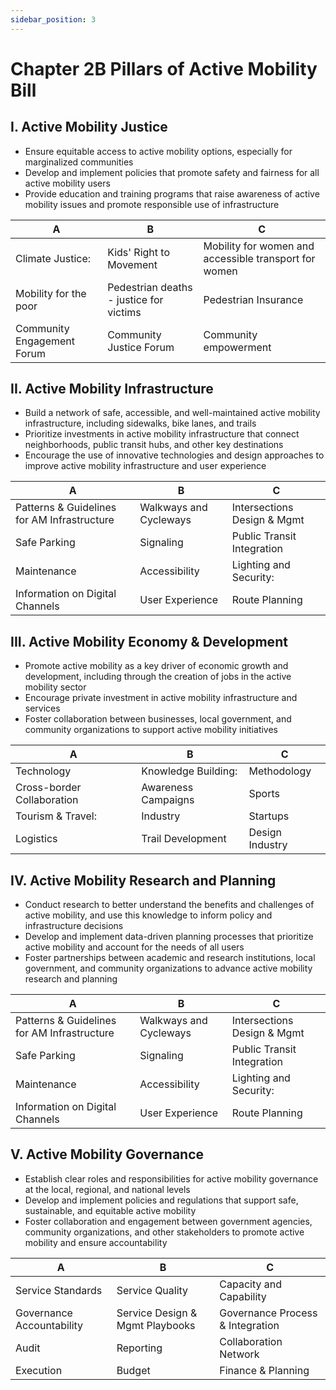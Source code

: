 ```yaml
---
sidebar_position: 3
---
```


# Chapter 2B Pillars of Active Mobility Bill
 
## I. Active Mobility Justice

- Ensure equitable access to active mobility options, especially for marginalized communities
- Develop and implement policies that promote safety and fairness for all active mobility users
- Provide education and training programs that raise awareness of active mobility issues and promote responsible use of infrastructure



|  A   |B  | C  |
|---|---|---|
| Climate Justice: | Kids' Right to Movement | Mobility for women and accessible transport for women|
| Mobility for the poor | Pedestrian deaths - justice for victims | Pedestrian Insurance |
| Community Engagement Forum | Community Justice Forum | Community empowerment | 



## II. Active Mobility Infrastructure

 
- Build a network of safe, accessible, and well-maintained active mobility infrastructure, including sidewalks, bike lanes, and trails 
- Prioritize investments in active mobility infrastructure that connect neighborhoods, public transit hubs, and other key destinations 
- Encourage the use of innovative technologies and design approaches to improve active mobility infrastructure and user experience

 

|  A   |B  | C  |
|---|---|---|
| Patterns & Guidelines for AM Infrastructure | Walkways and Cycleways | Intersections Design & Mgmt|
| Safe Parking  | Signaling | Public Transit Integration |
| Maintenance | Accessibility | Lighting and Security: |
|  Information on Digital Channels |  User Experience | Route Planning  |
## III. Active Mobility Economy & Development

 
- Promote active mobility as a key driver of economic growth and development, including through the creation of jobs in the active mobility sector
- Encourage private investment in active mobility infrastructure and services
- Foster collaboration between businesses, local government, and community organizations to support active mobility initiatives



|  A   |B  | C  |
|---|---|---|
| Technology | Knowledge Building: | Methodology |
| Cross-border Collaboration  | Awareness Campaigns | Sports|
| Tourism & Travel: | Industry | Startups |
|  Logistics |  Trail Development| Design Industry  |



## IV. Active Mobility Research and Planning

- Conduct research to better understand the benefits and challenges of active mobility, and use this knowledge to inform policy and infrastructure decisions
- Develop and implement data-driven planning processes that prioritize active mobility and account for the needs of all users
- Foster partnerships between academic and research institutions, local government, and community organizations to advance active mobility research and planning




|  A   |B  | C  |
|---|---|---|
| Patterns & Guidelines for AM Infrastructure | Walkways and Cycleways | Intersections Design & Mgmt|
| Safe Parking  | Signaling | Public Transit Integration |
| Maintenance | Accessibility | Lighting and Security: |
|  Information on Digital Channels |  User Experience | Route Planning  |


## V. Active Mobility Governance

- Establish clear roles and responsibilities for active mobility governance at the local, regional, and national levels
- Develop and implement policies and regulations that support safe, sustainable, and equitable active mobility
- Foster collaboration and engagement between government agencies, community organizations, and other stakeholders to promote active mobility and ensure accountability


|  A   |B  | C  |
|---|---|---|
| Service Standards | Service Quality  | Capacity and Capability  |
| Governance Accountability  |  Service Design & Mgmt Playbooks|  Governance Process & Integration |
| Audit | Reporting |  Collaboration Network |
|  Execution |  Budget | Finance &  Planning  |
 